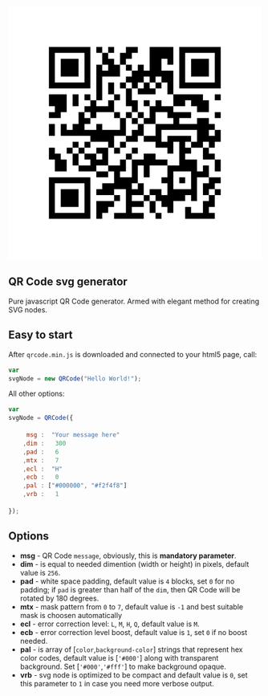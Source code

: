 ![SVG QR Code Generator](img/generated.svg)

## QR Code svg generator
Pure javascript QR Code generator. Armed with elegant method for creating SVG nodes.

## Easy to start
After `qrcode.min.js` is downloaded and connected to your html5 page, call:
```javascript
var
svgNode = new QRCode("Hello World!");
```

All other options:
```javascript
var
svgNode = QRCode({

     msg :  "Your message here"
    ,dim :   300
    ,pad :   6
    ,mtx :   7
    ,ecl :  "H"
    ,ecb :   0
    ,pal : ["#000000", "#f2f4f8"]
    ,vrb :   1

});
```

## Options
* **msg** - QR Code ``message``, obviously, this is **mandatory parameter**.
* **dim** - is equal to needed dimention (width or height) in pixels, default value is `256`.
* **pad** - white space padding, default value is `4` blocks, set `0` for no padding; if ``pad`` is greater than  half of the ``dim``, then QR Code will be rotated by 180 degrees.
* **mtx** - mask pattern from `0` to `7`, default value is `-1` and best suitable mask is choosen automatically
* **ecl** - error correction level: `L`, `M`, `H`, `Q`, default value is `M`.
* **ecb** - error correction level boost, default value is `1`, set `0` if no boost needed.
* **pal** - is array of [`color`,`background-color`] strings that represent hex color codes, default value is [`'#000'`] along with transparent background. Set [`'#000'`,`'#fff'`] to make background opaque.
* **vrb** - svg node is optimized to be compact and default value is `0`, set this parameter to `1` in case you need more verbose output.
